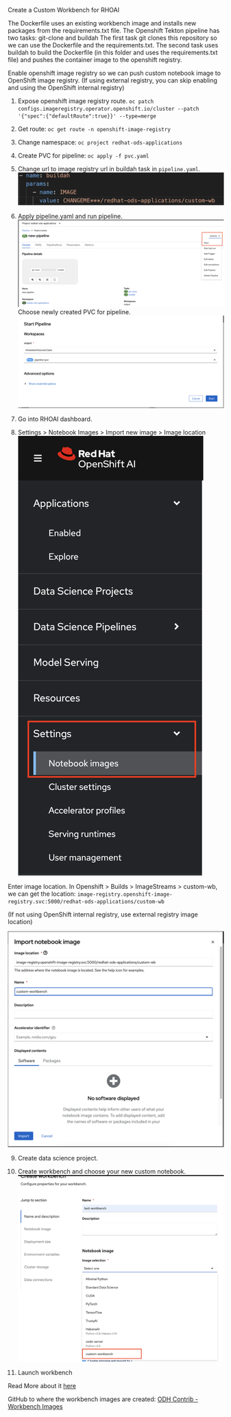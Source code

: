Create a Custom Workbench for RHOAI

The Dockerfile uses an existing workbench image and installs new packages from the requirements.txt file.
The Openshift Tekton pipeline has two tasks: git-clone and buildah
The first task git clones this repository so we can use the Dockerfile and the requirements.txt.
The second task uses buildah to build the Dockerfile (in this folder and uses the requirements.txt file) and pushes the container image to the openshift registry.


Enable openshift image registry so we can push custom notebook image to OpenShift image registry.
(If using external registry, you can skip enabling and using the OpenShift internal registry)
1. Expose openshift image registry route.
`oc patch configs.imageregistry.operator.openshift.io/cluster --patch '{"spec":{"defaultRoute":true}}' --type=merge`

2. Get route:
`oc get route -n openshift-image-registry`

3. Change namespace:
`oc project redhat-ods-applications`

4. Create PVC for pipeline:
`oc apply -f pvc.yaml `

5. Change url to image registry url in buildah task in `pipeline.yaml`.
![pipeline.yaml](./readme_images/buildah_change_image_url.png "Change image url")
6. Apply pipeline.yaml and run pipeline. 
![Pipeline](./readme_images/pipeline.png "Pipeline")
Choose newly created PVC for pipeline.
![Start pipeline with correct pvc](./readme_images/start_pipeline.png "Start pipeline")
7. Go into RHOAI dashboard.
8. Settings > Notebook Images > Import new image > Image location
![RHOAI Settings](./readme_images/rhoai_settings.png "RHOAI Settings")

Enter image location. In Openshift > Builds > ImageStreams > custom-wb, we can get the location:
`image-registry.openshift-image-registry.svc:5000/redhat-ods-applications/custom-wb`

(If not using OpenShift internal registry, use external registry image location)

![RHOAI Import Notebook](./readme_images/import_notebook_image.png "RHOAI Import Notebook")

9. Create data science project.

10. Create workbench and choose your new custom notebook.
![RHOAI Create Workbench](./readme_images/create_workbench.png "RHOAI Create workbench with custom notebook")

11. Launch workbench

Read More about it [here](https://ai-on-openshift.io/odh-rhoai/custom-notebooks/#install-python-packages)

GitHub to where the workbench images are created: [ODH Contrib - Workbench Images](https://github.com/opendatahub-io-contrib/workbench-images/tree/main)